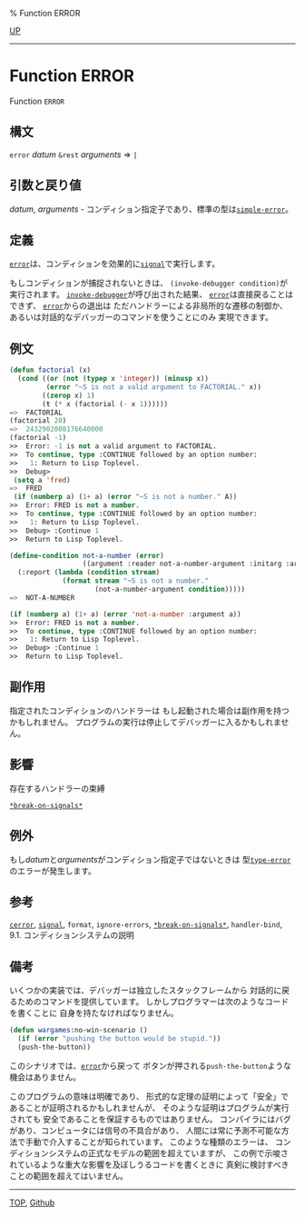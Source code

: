 % Function ERROR

[UP](9.2.html)  

---

# Function **ERROR**


Function `ERROR`


## 構文

`error` *datum* `&rest` *arguments* => `|`


## 引数と戻り値

*datum*, *arguments* - コンディション指定子であり、標準の型は[`simple-error`](9.2.simple-error.html)。


## 定義

[`error`](9.2.error-function.html)は、コンディションを効果的に[`signal`](9.2.signal.html)で実行します。

もしコンディションが捕捉されないときは、
`(invoke-debugger condition)`が実行されます。
[`invoke-debugger`](9.2.invoke-debugger.html)が呼び出された結果、
[`error`](9.2.error-function.html)は直接戻ることはできず、
[`error`](9.2.error-function.html)からの退出は
ただハンドラーによる非局所的な遷移の制御か、
あるいは対話的なデバッガーのコマンドを使うことにのみ
実現できます。


## 例文

```lisp
(defun factorial (x)
  (cond ((or (not (typep x 'integer)) (minusp x))
         (error "~S is not a valid argument to FACTORIAL." x))
        ((zerop x) 1)
        (t (* x (factorial (- x 1))))))
=>  FACTORIAL
(factorial 20)
=>  2432902008176640000
(factorial -1)
>>  Error: -1 is not a valid argument to FACTORIAL.
>>  To continue, type :CONTINUE followed by an option number:
>>   1: Return to Lisp Toplevel.
>>  Debug> 
 (setq a 'fred)
=>  FRED
 (if (numberp a) (1+ a) (error "~S is not a number." A))
>>  Error: FRED is not a number.
>>  To continue, type :CONTINUE followed by an option number:
>>   1: Return to Lisp Toplevel.
>>  Debug> :Continue 1
>>  Return to Lisp Toplevel.

(define-condition not-a-number (error) 
                  ((argument :reader not-a-number-argument :initarg :argument))
  (:report (lambda (condition stream)
             (format stream "~S is not a number."
                     (not-a-number-argument condition)))))
=>  NOT-A-NUMBER

(if (numberp a) (1+ a) (error 'not-a-number :argument a))
>>  Error: FRED is not a number.
>>  To continue, type :CONTINUE followed by an option number:
>>   1: Return to Lisp Toplevel.
>>  Debug> :Continue 1
>>  Return to Lisp Toplevel.
```


## 副作用

指定されたコンディションのハンドラーは
もし起動された場合は副作用を持つかもしれません。
プログラムの実行は停止してデバッガーに入るかもしれません。


## 影響

存在するハンドラーの束縛

[`*break-on-signals*`](9.2.break-on-signals.html)


## 例外

もし*datum*と*arguments*がコンディション指定子ではないときは
型[`type-error`](4.4.type-error.html)のエラーが発生します。


## 参考

[`cerror`](9.2.cerror.html),
[`signal`](9.2.signal.html),
`format`,
`ignore-errors`,
[`*break-on-signals*`](9.2.break-on-signals.html),
`handler-bind`,
9.1. コンディションシステムの説明


## 備考

いくつかの実装では、デバッガーは独立したスタックフレームから
対話的に戻るためのコマンドを提供しています。
しかしプログラマーは次のようなコードを書くことに
自身を持たなければなりません。

```lisp
(defun wargames:no-win-scenario ()
  (if (error "pushing the button would be stupid."))
  (push-the-button))
```

このシナリオでは、[`error`](9.2.error-function.html)から戻って
ボタンが押される`push-the-button`ような機会はありません。

このプログラムの意味は明確であり、
形式的な定理の証明によって「安全」であることが証明されるかもしれませんが、
そのような証明はプログラムが実行されても
安全であることを保証するものではありません。
コンパイラにはバグがあり、コンピュータには信号の不具合があり、
人間には常に予測不可能な方法で手動で介入することが知られています。
このような種類のエラーは、
コンディションシステムの正式なモデルの範囲を超えていますが、
この例で示唆されているような重大な影響を及ぼしうるコードを書くときに
真剣に検討すべきことの範囲を超えてはいません。


---
[TOP](index.html),  [Github](https://github.com/nptcl/npt-japanese)

